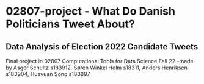 # 02807-project - What Do Danish Politicians Tweet About?
## Data Analysis of Election 2022 Candidate Tweets
Final project in 02807 Computational Tools for Data Science Fall 22 -made by Asger Schultz s183912, Søren Winkel Holm s18311, Anders Henriksen s183904, Huayuan Song s183897

